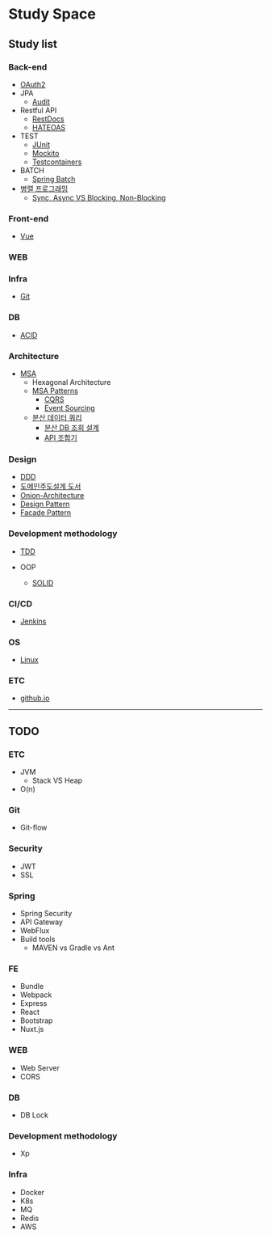 # Study Space

## Study list

### Back-end

- [OAuth2](Back-end/OAuth2.md)
- JPA
    - [Audit](Back-end/JPA/Audit.md)
- Restful API
    - [RestDocs](Back-end/RestfulAPI/RestDocs.md)
    - [HATEOAS](Back-end/RestfulAPI/HATEOAS.md)
- TEST
    - [JUnit](Back-end/TEST/JUnit.md)
    - [Mockito](Back-end/TEST/Mockito.md)
    - [Testcontainers](Back-end/TEST/Testcontainers.md)
- BATCH
    - [Spring Batch](Back-end/BATCH/SpringBatch.md)
- [병렬 프로그래밍](Back-end/Parallel-Programming/Parallel-Programming.md)
    - [Sync, Async VS Blocking, Non-Blocking](Back-end/Parallel-Programming/SyncAsyncBlockingNonBlocking/SyncAsyncBlockingNonBlocking.md)

### Front-end

- [Vue](Front-end/Vue.md)

### WEB

### Infra

- [Git](Infra/Git.md)

### DB

- [ACID](DB/ACID.md)

### Architecture

- [MSA](Architecture/MSA/MSA.md)
    - Hexagonal Architecture
    - [MSA Patterns](Architecture/MSA/MSA-Patterns.md)
        - [CQRS](Architecture/CQRS/CQRS.md)
        - [Event Sourcing](Architecture/Event-Sourcing/EventSourcing.md)
    - [분산 데이터 쿼리](Architecture/MSA/분산데이터쿼리/분산데이터쿼리.md)
        - [분산 DB 조회 설계](Architecture/MSA/분산데이터쿼리/분산DB조회설계/분산-DB-조회-설계.md)
        - [API 조합기](Architecture/MSA/분산데이터쿼리/API-Composition/API-Composition.md)

### Design

- [DDD](Design/DDD/DDD.md)
- [도메인주도설계 도서](Design/DDD/도메인주도설계-도서/도메인주도설계_도서.md)
- [Onion-Architecture](Design/OnionArchitecture/Onion-Architecture.md)
- [Design Pattern](Design/Design-Pattern/Design-Pattern.md)
- [Facade Pattern](Design/Design-Pattern/Facade/Facade.md)

### Development methodology

- [TDD](Development%20Methodology/TDD.md)

- OOP
    - [SOLID](ETC/OOP/SOLID.md)

### CI/CD

- [Jenkins](CI-CD/Jenkins.md)

### OS

- [Linux](ETC/Linux.md)

### ETC

- [github.io](ETC/GithubIo.md)

---

## TODO

### ETC

- JVM
    - Stack VS Heap
- O(n)

### Git

- Git-flow

### Security

- JWT
- SSL

### Spring

- Spring Security
- API Gateway
- WebFlux
- Build tools
    - MAVEN vs Gradle vs Ant

### FE

- Bundle
- Webpack
- Express
- React
- Bootstrap
- Nuxt.js

### WEB

- Web Server
- CORS

### DB

- DB Lock

### Development methodology

- Xp

### Infra

- Docker
- K8s
- MQ
- Redis
- AWS